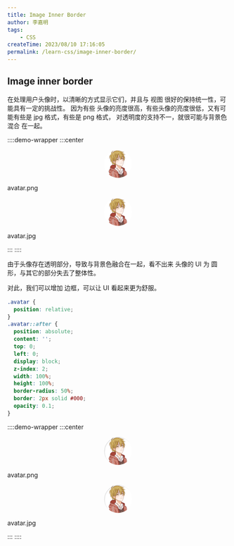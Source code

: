 ```yaml
---
title: Image Inner Border
author: 李嘉明
tags:
    - CSS
createTime: 2023/08/10 17:16:05
permalink: /learn-css/image-inner-border/
---
```


## Image inner border

在处理用户头像时，以清晰的方式显示它们，并且与 视图 很好的保持统一性，可能具有一定的挑战性。
因为有些 头像的亮度很高，有些头像的亮度很低，又有可能有些是 jpg 格式，有些是 png 格式，
对透明度的支持不一，就很可能与背景色 混合 在一起。

<style>
.avatar-110 {
  width: 64px;
  height: 64px;
  border-radius: 50%;
  overflow: hidden;
  margin: auto;
}
.avatar-110 img {
  object-fit: cover;
  width: 100%;
}
.avatar-110.inner {
  position: relative;
}
.avatar-110.inner::after {
  position: absolute;
  content: "";
  top: 0;
  left: 0;
  display: block;
  z-index: 2;
  width: 100%;
  height: 100%;
  border-radius: 50%;
  border: 2px solid #000;
  opacity: 0.1;
}
</style>

::::demo-wrapper
:::center

<div class="avatar-110"><img src="/images/blogger-fav.png" alt=""></div>
<p>avatar.png</p>
<div class="avatar-110"><img src="/images/blogger-fav.png" style="background-color: #fff" alt=""></div>
<p>avatar.jpg</p>
:::
::::

由于头像存在透明部分，导致与背景色融合在一起，看不出来 头像的 UI 为 圆形，与其它的部分失去了整体性。

对此，我们可以增加 边框，可以让 UI 看起来更为舒服。

```css
.avatar {
  position: relative;
}
.avatar::after {
  position: absolute;
  content: '';
  top: 0;
  left: 0;
  display: block;
  z-index: 2;
  width: 100%;
  height: 100%;
  border-radius: 50%;
  border: 2px solid #000;
  opacity: 0.1;
}
```

::::demo-wrapper
:::center

<div class="avatar-110 inner"><img src="/images/blogger-fav.png" alt=""></div>
<p>avatar.png</p>
<div class="avatar-110 inner"><img src="/images/blogger-fav.png" style="background-color: #fff" alt=""></div>
<p>avatar.jpg</p>
:::
::::
